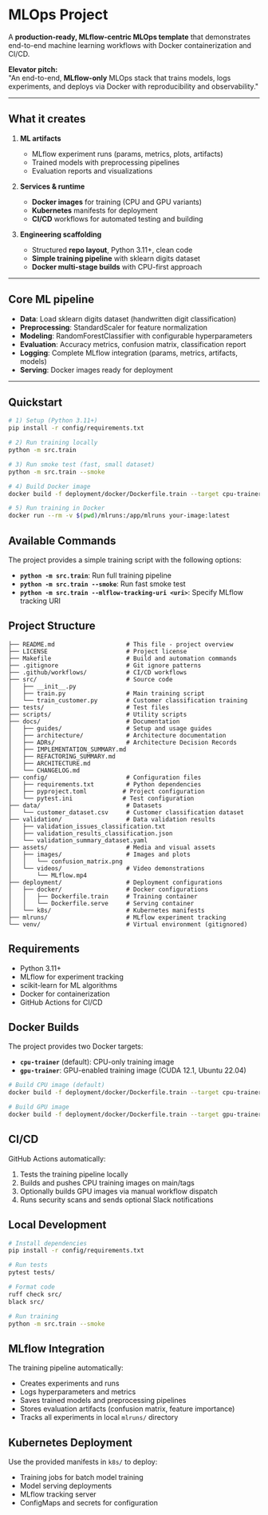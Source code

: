 # MLOps Project

A **production-ready, MLflow-centric MLOps template** that demonstrates end-to-end machine learning workflows with Docker containerization and CI/CD.

**Elevator pitch:**  
"An end-to-end, **MLflow-only** MLOps stack that trains models, logs experiments, and deploys via Docker with reproducibility and observability."

---

## What it creates

1) **ML artifacts**
   - MLflow experiment runs (params, metrics, plots, artifacts)
   - Trained models with preprocessing pipelines
   - Evaluation reports and visualizations

2) **Services & runtime**
   - **Docker images** for training (CPU and GPU variants)
   - **Kubernetes** manifests for deployment
   - **CI/CD** workflows for automated testing and building

3) **Engineering scaffolding**
   - Structured **repo layout**, Python 3.11+, clean code
   - **Simple training pipeline** with sklearn digits dataset
   - **Docker multi-stage builds** with CPU-first approach

---

## Core ML pipeline

- **Data**: Load sklearn digits dataset (handwritten digit classification)
- **Preprocessing**: StandardScaler for feature normalization
- **Modeling**: RandomForestClassifier with configurable hyperparameters
- **Evaluation**: Accuracy metrics, confusion matrix, classification report
- **Logging**: Complete MLflow integration (params, metrics, artifacts, models)
- **Serving**: Docker images ready for deployment

---

## Quickstart

```bash
# 1) Setup (Python 3.11+)
pip install -r config/requirements.txt

# 2) Run training locally
python -m src.train

# 3) Run smoke test (fast, small dataset)
python -m src.train --smoke

# 4) Build Docker image
docker build -f deployment/docker/Dockerfile.train --target cpu-trainer --platform linux/amd64 .

# 5) Run training in Docker
docker run --rm -v $(pwd)/mlruns:/app/mlruns your-image:latest
```

## Available Commands

The project provides a simple training script with the following options:

- **`python -m src.train`**: Run full training pipeline
- **`python -m src.train --smoke`**: Run fast smoke test
- **`python -m src.train --mlflow-tracking-uri <uri>`**: Specify MLflow tracking URI

## Project Structure

```
├── README.md                    # This file - project overview
├── LICENSE                      # Project license
├── Makefile                     # Build and automation commands
├── .gitignore                   # Git ignore patterns
├── .github/workflows/           # CI/CD workflows
├── src/                         # Source code
│   ├── __init__.py
│   ├── train.py                 # Main training script
│   └── train_customer.py        # Customer classification training
├── tests/                       # Test files
├── scripts/                     # Utility scripts
├── docs/                        # Documentation
│   ├── guides/                  # Setup and usage guides
│   ├── architecture/            # Architecture documentation
│   ├── ADRs/                    # Architecture Decision Records
│   ├── IMPLEMENTATION_SUMMARY.md
│   ├── REFACTORING_SUMMARY.md
│   ├── ARCHITECTURE.md
│   └── CHANGELOG.md
├── config/                      # Configuration files
│   ├── requirements.txt         # Python dependencies
│   ├── pyproject.toml          # Project configuration
│   └── pytest.ini              # Test configuration
├── data/                        # Datasets
│   └── customer_dataset.csv     # Customer classification dataset
├── validation/                  # Data validation results
│   ├── validation_issues_classification.txt
│   ├── validation_results_classification.json
│   └── validation_summary_dataset.yaml
├── assets/                      # Media and visual assets
│   ├── images/                  # Images and plots
│   │   └── confusion_matrix.png
│   └── videos/                  # Video demonstrations
│       └── MLflow.mp4
├── deployment/                  # Deployment configurations
│   ├── docker/                  # Docker configurations
│   │   ├── Dockerfile.train     # Training container
│   │   └── Dockerfile.serve     # Serving container
│   └── k8s/                     # Kubernetes manifests
├── mlruns/                      # MLflow experiment tracking
└── venv/                        # Virtual environment (gitignored)
```

## Requirements

- Python 3.11+
- MLflow for experiment tracking
- scikit-learn for ML algorithms
- Docker for containerization
- GitHub Actions for CI/CD

## Docker Builds

The project provides two Docker targets:

- **`cpu-trainer`** (default): CPU-only training image
- **`gpu-trainer`**: GPU-enabled training image (CUDA 12.1, Ubuntu 22.04)

```bash
# Build CPU image (default)
docker build -f deployment/docker/Dockerfile.train --target cpu-trainer .

# Build GPU image
docker build -f deployment/docker/Dockerfile.train --target gpu-trainer .
```

## CI/CD

GitHub Actions automatically:
1. Tests the training pipeline locally
2. Builds and pushes CPU training images on main/tags
3. Optionally builds GPU images via manual workflow dispatch
4. Runs security scans and sends optional Slack notifications

## Local Development

```bash
# Install dependencies
pip install -r config/requirements.txt

# Run tests
pytest tests/

# Format code
ruff check src/
black src/

# Run training
python -m src.train --smoke
```

## MLflow Integration

The training pipeline automatically:
- Creates experiments and runs
- Logs hyperparameters and metrics
- Saves trained models and preprocessing pipelines
- Stores evaluation artifacts (confusion matrix, feature importance)
- Tracks all experiments in local `mlruns/` directory

## Kubernetes Deployment

Use the provided manifests in `k8s/` to deploy:
- Training jobs for batch model training
- Model serving deployments
- MLflow tracking server
- ConfigMaps and secrets for configuration
